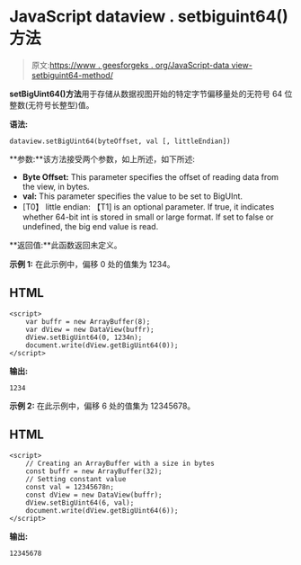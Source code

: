 # JavaScript dataview . setbiguint64()方法

> 原文:[https://www . geesforgeks . org/JavaScript-data view-setbiguint64-method/](https://www.geeksforgeeks.org/javascript-dataview-setbiguint64-method/)

**setBigUint64()方法**用于存储从数据视图开始的特定字节偏移量处的无符号 64 位整数(无符号长整型)值。

**语法:**

```
dataview.setBigUint64(byteOffset, val [, littleEndian])
```

**参数:**该方法接受两个参数，如上所述，如下所述:

*   **Byte Offset:** This parameter specifies the offset of reading data from the view, in bytes.
*   **val:** This parameter specifies the value to be set to BigUInt.
*   [T0】 little endian: 【T1] is an optional parameter. If true, it indicates whether 64-bit int is stored in small or large format. If set to false or undefined, the big end value is read.

**返回值:**此函数返回未定义。

**示例 1:** 在此示例中，偏移 0 处的值集为 1234。

## HTML

```
<script>
    var buffr = new ArrayBuffer(8);
    var dView = new DataView(buffr);
    dView.setBigUint64(0, 1234n);
    document.write(dView.getBigUint64(0));
</script>
```

**输出:**

```
1234

```

**示例 2:** 在此示例中，偏移 6 处的值集为 12345678。

## HTML

```
<script>
    // Creating an ArrayBuffer with a size in bytes
    const buffr = new ArrayBuffer(32);
    // Setting constant value
    const val = 12345678n;
    const dView = new DataView(buffr);
    dView.setBigUint64(6, val);
    document.write(dView.getBigUint64(6));
</script>
```

**输出:**

```
12345678

```